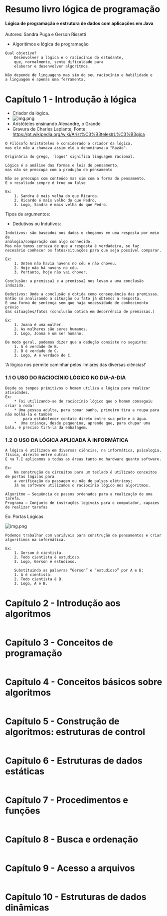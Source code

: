 # Resumo livro lógica de programação
#### Lógica de programação e estrutura de dados com aplicações em Java

Autores: Sandra Puga e Gerson Rissetti 

* Algoritimos e lógica de programação 

```
Qual objetivo? 
    Desenvolver a lógica e o raciocínio do estudante,
    que, normalmente, sente dificuldade para
    elaborar e desenvolver algoritmos.
    
Não depende de linguagens mas sim do seu raciocínio e habilidade e
a linguagem é apenas uma ferramenta.
```

# Capítulo 1 - Introdução à lógica

* Criador da lógica.
* ![img.png](img-aristoteles.png)
* Aristóteles ensinando Alexandre, o Grande 
* Gravura de Charles Laplante, Fonte: https://pt.wikipedia.org/wiki/Arist%C3%B3teles#L%C3%B3gica
```
O Filósofo Aristóteles é considerado o criador da lógica, 
mas ele não a chamava assim ele a denominava-a "Razão".

Originária do grego, 'logos' significa linguagem racional.
```

```
Lógica é a análise das formas e leis do pensamento,
mas não se preocupa com a produção do pensamento

Não se preocupa com conteúdo mas sim com a forma do pensamento. 
E o resultado sempre é true ou false

Ex:
    1. Sandra é mais velha do que Ricardo.
    2. Ricardo é mais velho do que Pedro.
    3. Logo, Sandra é mais velha do que Pedro.
```
Tipos de argumentos:

* Dedutivos ou Indutivos:
```
Indutivos: são baseados nos dados e chegamos em uma resposta por meio de 
analogia/comparação com algo conhecido.
Mas não temos certeza de que a resposta é verdadeira, se faz
necesário conhecer os fatos/situações para que seja possível comparar.

Ex:
    1. Ontem não havia nuvens no céu e não choveu.
    2. Hoje não há nuvens no céu.
    3. Portanto, hoje não vai chover.

Conclusão: a premissa1 e a premissa2 nos levam a uma conclusão induzida. 
```

```
Dedutivos: Onde a conclusão é obtida como consequência das premissas. 
Então só analisando a situação ou fato já obtemos a resposta.
É uma forma de sentença sem que haja necessidade de conhecimento prévio
das situações/fatos (conclusão obtida em decorrência de premissas.)

Ex:
    1. Joana é uma mulher.
    2. As mulheres são seres humanos.
    3. Logo, Joana é um ser humano.

De modo geral, podemos dizer que a dedução consiste no seguinte:
    1. A é verdade de B.
    2. B é verdade de C.
    3. Logo, A é verdade de C.
```
'A lógica nos permite caminhar pelos limiares das diversas ciências!'

### 1.1 O USO DO RACIOCÍNIO LÓGICO NO DIA-A-DIA
```
Desde os tempos primitivos o homem utiliza a lógica para realizar atividades.
Ex:
    * Foi utilizando-se do raciocínio lógico que o homem conseguiu criar a roda!
    * Uma pessoa adulta, para tomar banho, primeiro tira a roupa para não molhá-la e também
        para estabelecer contato direto entre sua pele e a água.
    *  Uma criança, desde pequenina, aprende que, para chupar uma bala, é preciso tirá-la da embalagem.
```
### 1.2 O USO DA LÓGICA APLICADA À INFORMÁTICA
```
A lógica é utilizada em diversas ciências, na informática, psicologia, física, direito entre outras
E na T.I aplicamos a todas as áreas tanto no hardware quanto software. 

Ex: 
    Na construção de circuitos para um teclado é utilizado conceitos de portas lógicas para
    a verificação da passagem ou não de pulsos elétricos;
    Já no software utilizamos o raciocínio lógico nos algoritmos. 
```
```
Algoritmo – Sequência de passos ordenados para a realização de uma tarefa.
Programa – Conjunto de instruções legíveis para o computador, capazes de realizar tarefas
```

Ex: Portas Lógicas

![img.png](portas-logicas.png)
```
Podemos trabalhar com variáveis para construção de pensamentos e criar algoritimos na informática.

Ex: 
    1. Gerson é cientista.
    2. Todo cientista é estudioso.
    3. Logo, Gerson é estudioso.

    Substituindo as palavras “Gerson” e “estudioso” por A e B:
    1. A é cientista.
    2. Todo cientista é B.
    3. Logo, A é B.
```


# Capítulo 2 - Introdução aos algoritmos
````
````

# Capítulo 3 - Conceitos de programação
```
```

# Capítulo 4 - Conceitos básicos sobre algoritmos
```
```

# Capítulo 5 - Construção de algoritmos: estruturas de control
```
```

# Capítulo 6 - Estruturas de dados estáticas
```
```

# Capítulo 7 - Procedimentos e funções
```
```

# Capítulo 8 - Busca e ordenação
```
```

# Capítulo 9 - Acesso a arquivos
```
```

# Capítulo 10 - Estruturas de dados dinâmicas
```
```
